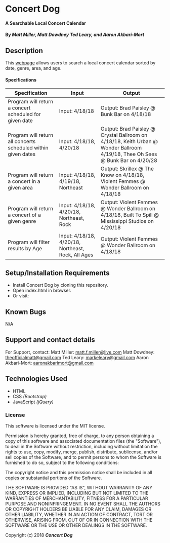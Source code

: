 # Concert Dog

#### A Searchable Local Concert Calendar

#### By _**Matt Miller, Matt Dowdney Ted Leary, and Aaron Akbari-Mort**_

## Description

This <a href="https://mattfmiller.github.io/event-finder/">webpage</a> allows users to search a local concert calendar sorted by date, genre, area, and age.

#### Specifications

| Specification | Input | Output |
| --- | --- | --- |
| Program will return a concert scheduled for given date | Input: 4/18/18 | Output: Brad Paisley @ Bunk Bar on 4/18/18 |
| Program will return all concerts scheduled within given dates | Input: 4/18/18, 4/20/18 | Output: Brad Paisley @ Crystal Ballroom on 4/18/18, Keith Urban @ Wonder Ballroom 4/19/18, Thee Oh Sees @ Bunk Bar on 4/20/28 |
| Program will return a concert in a given area | Input: 4/18/18, 4/19/18, Northeast | Output: Skrillex @ The Know on 4/18/18, Violent Femmes @ Wonder Ballroom on 4/18/18 |
| Program will return a concert of a given genre | Input: 4/18/18, 4/20/18, Northeast, Rock | Output: Violent Femmes @ Wonder Ballroom on 4/18/18, Built To Spill @ Mississippi Studios on 4/20/18|
| Program will filter results by Age  | Input: 4/18/18, 4/20/18, Northeast, Rock, All Ages | Output: Violent Femmes @ Wonder Ballroom on 4/18/18|


## Setup/Installation Requirements

* Install Concert Dog by cloning this repository.
* Open index.html in browser.
* Or visit:


## Known Bugs

N/A

## Support and contact details

For Support, contact:
Matt Miller: matt.f.miller@live.com
Matt Dowdney: theofficialmatt@gmail.com
Ted Leary: markeleary@gmail.com
Aaron Akbari-Mort: aaronakbarimort@gmail.com

## Technologies Used

* HTML
* CSS _(Bootstrap)_
* JavaScript _(jQuery)_

### License

This software is licensed under the MIT license.

Permission is hereby granted, free of charge, to any person obtaining a copy of this software and associated documentation files (the "Software"), to deal in the Software without restriction, including without limitation the rights to use, copy, modify, merge, publish, distribute, sublicense, and/or sell copies of the Software, and to permit persons to whom the Software is furnished to do so, subject to the following conditions:

The copyright notice and this permission notice shall be included in all copies or substantial portions of the Software.

THE SOFTWARE IS PROVIDED "AS IS", WITHOUT WARRANTY OF ANY KIND, EXPRESS OR IMPLIED, INCLUDING BUT NOT LIMITED TO THE WARRANTIES OF MERCHANTABILITY, FITNESS FOR A PARTICULAR PURPOSE AND NONINFRINGEMENT. IN NO EVENT SHALL THE AUTHORS OR COPYRIGHT HOLDERS BE LIABLE FOR ANY CLAIM, DAMAGES OR OTHER LIABILITY, WHETHER IN AN ACTION OF CONTRACT, TORT OR OTHERWISE, ARISING FROM, OUT OF OR IN CONNECTION WITH THE SOFTWARE OR THE USE OR OTHER DEALINGS IN THE SOFTWARE.

Copyright (c) 2018 **_Concert Dog_**
